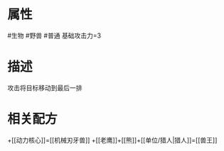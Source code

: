 # 属性
#生物 
#野兽 
#普通 
基础攻击力=3
# 描述
攻击将目标移动到最后一排
# 相关配方
+[[动力核心]]=[[机械刃牙兽]]
+[[老鹰]]+[[熊]]+[[单位/猎人|猎人]]=[[兽王]]